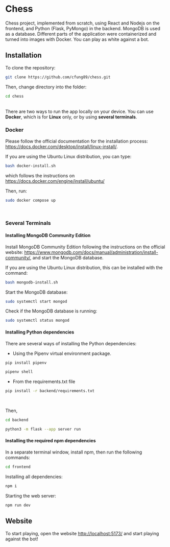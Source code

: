 # Chess

Chess project, implemented from scratch, using React and Nodejs on the frontend, and Python (Flask, PyMongo) in the backend. MongoDB is used as a database.
Different parts of the application were containerized and turned into images with Docker.
You can play as white against a bot.

## Installation

To clone the repository:
```sh
git clone https://github.com/cfung89/chess.git
```

Then, change directory into the folder:
```sh
cd chess
```

<br/>
There are two ways to run the app locally on your device. You can use <b>Docker</b>, which is for <b>Linux</b> only, or by using <b>several terminals</b>.

### Docker

Please follow the official documentation for the installation process: https://docs.docker.com/desktop/install/linux-install/.

If you are using the Ubuntu Linux distribution, you can type:
```sh
bash docker-install.sh
```
which follows the instructions on https://docs.docker.com/engine/install/ubuntu/

Then, run:
```sh
sudo docker compose up
```

<br/>

### Several Terminals

#### Installing MongoDB Community Edition

Install MongoDB Community Edition following the instructions on the official website: https://www.mongodb.com/docs/manual/administration/install-community/, and start the MongoDB database.

If you are using the Ubuntu Linux distribution, this can be installed with the command:
```sh
bash mongodb-install.sh
```
Start the MongoDB database:
```sh
sudo systemctl start mongod
```
Check if the MongoDB database is running:
```sh
sudo systemctl status mongod
```

#### Installing Python dependencies

There are several ways of installing the Python dependencies:
* Using the Pipenv virtual environment package.
```sh
pip install pipenv
```
```sh
pipenv shell
```

* From the requirements.txt file
```sh
pip install -r backend/requirements.txt
```

<br/>

Then,
```sh
cd backend
```
```sh
python3 -m flask --app server run
```

#### Installing the required npm dependencies

In a separate terminal window, install npm, then run the following commands:

```sh
cd frontend
```
Installing all dependencies:
```sh
npm i
```
Starting the web server:
```sh
npm run dev
```

## Website
To start playing, open the website [http://localhost:5173/](http://localhost:5173/) and start playing against the bot!